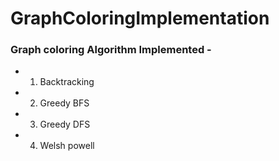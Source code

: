 # GraphColoringImplementation
### Graph coloring Algorithm Implemented -
* 1. Backtracking
* 2. Greedy BFS 
* 3. Greedy DFS
* 4. Welsh powell






